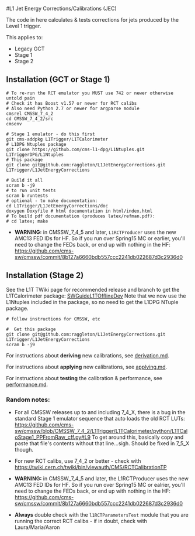 #L1 Jet Energy Corrections/Calibrations (JEC)

The code in here calculates & tests corrections for jets produced by the Level 1 trigger.

This applies to:

- Legacy GCT
- Stage 1
- Stage 2

## Installation (GCT or Stage 1)

```shell
# To re-run the RCT emulator you MUST use 742 or newer otherwise untold pain
# Check it has Boost v1.57 or newer for RCT calibs
# Also need Python 2.7 or newer for argparse module
cmsrel CMSSW_7_4_2
cd CMSSW_7_4_2/src
cmsenv

# Stage 1 emulator - do this first
git cms-addpkg L1Trigger/L1TCalorimeter
# L1DPG Ntuples package
git clone https://github.com/cms-l1-dpg/L1Ntuples.git L1TriggerDPG/L1Ntuples
# This package
git clone git@github.com:raggleton/L1JetEnergyCorrections.git L1Trigger/L1JetEnergyCorrections

# Build it all
scram b -j9
# to run unit tests
scram b runtests
# optional - to make documentation:
cd L1Trigger/L1JetEnergyCorrections/doc
doxygen Doxyfile # html documentation in html/index.html
# To build pdf documentation (produces latex/refman.pdf):
# cd latex; make
```

- **WARNING:** in CMSSW_7_4_5 and later, `L1RCTProducer` uses the new AMC13 FED IDs for HF. So if you run over Spring15 MC or earlier, you'll need to change the FEDs back, or end up with nothing in the HF: https://github.com/cms-sw/cmssw/commit/8b127a6660bdb557ccc2241db022687d3c2936d0


## Installation (Stage 2)

See the L1T TWiki page for recommended release and branch to get the L1TCalorimeter package: [SWGuideL1TOfflineDev](https://twiki.cern.ch/twiki/bin/view/CMSPublic/SWGuideL1TOfflineDev)
Note that we now use the L1Ntuples included in the package, so no need to get the L1DPG NTuple package.

```shell
# follow instructions for CMSSW, etc

#  Get this package
git clone git@github.com:raggleton/L1JetEnergyCorrections.git L1Trigger/L1JetEnergyCorrections
scram b -j9
```

For instructions about **deriving** new calibrations, see [derivation.md](derivation.md).

For instructions about **applying** new calibrations, see [applying.md](applying.md).

For instructions about **testing** the calibration & performance, see [performance.md](performance.md).


### Random notes:

- For all CMSSW releases up to and including 7_4_X, there is a bug in the standard Stage 1 emulator sequence that auto loads the old RCT LUTs: https://github.com/cms-sw/cmssw/blob/CMSSW_7_4_2/L1Trigger/L1TCalorimeter/python/L1TCaloStage1_PPFromRaw_cff.py#L9 To get around this, basically copy and paste that file's contents without that line...sigh. Should be fixed in 7_5_X though.

- For new RCT calibs, use 7_4_2 or better - check with https://twiki.cern.ch/twiki/bin/viewauth/CMS/RCTCalibrationTP

- **WARNING:** in CMSSW_7_4_5 and later, the L1RCTProducer uses the new AMC13 FED IDs for HF. So if you run over Spring15 MC or ealrier, you'll need to change the FEDs back, or end up with nothing in the HF: https://github.com/cms-sw/cmssw/commit/8b127a6660bdb557ccc2241db022687d3c2936d0

- **Always** double check with the `l1RCTParametersTest` module that you are running the correct RCT calibs - if in doubt, check with Laura/Maria/Aaron

